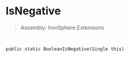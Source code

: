 ﻿

# IsNegative

> Assembly: IronSphere.Extensions



```


public static BooleanIsNegative(Single this)
```